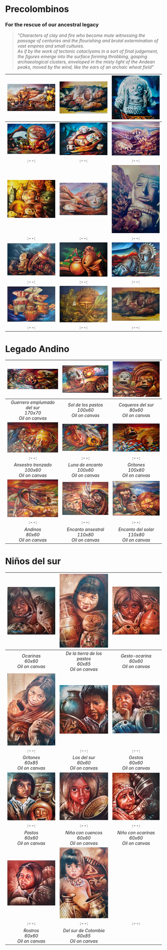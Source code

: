 # Precolombinos

### For the rescue of our ancestral legacy

> *"Characters of clay and fire who become mute witnessing the passage of centuries and the flourishing and brutal extermination of vast empires and small cultures.<br>As if by the work of tectonic cataclysms in a sort of final judgement, the figures emerge into the surface forming throbbing, gasping archaeological clusters, enveloped in the misty light of the Andean peaks, moved by the wind, like the ears of an archaic wheat field"*

| [![precolomb_1.jpeg](/assets/img/paintings/precolomb_1.jpeg)](/gallery/precolombinos1) | [![precolomb_2.jpeg](/assets/img/paintings/precolomb_2.jpeg)](/gallery/precolombinos2) | [![precolomb_3.jpeg](/assets/img/paintings/precolomb_3.jpeg)](/gallery/precolombinos3) |
|:--:|:--:|:--:|
| [![precolomb_4.jpeg](/assets/img/paintings/precolomb_4.jpeg)](/gallery/precolombinos4) | [![precolomb_5.jpeg](/assets/img/paintings/precolomb_5.jpeg)](/gallery/precolombinos5) | [![precolomb_6.jpeg](/assets/img/paintings/precolomb_6.jpeg)](/gallery/precolombinos6) |
|:--:|:--:|:--:|
| [![precolomb_7.jpeg](/assets/img/paintings/precolomb_7.jpeg)](/gallery/precolombinos7) | [![precolomb_8.jpeg](/assets/img/paintings/precolomb_8.jpeg)](/gallery/precolombinos8) | [![precolomb_9.jpeg](/assets/img/paintings/precolomb_9.jpeg)](/gallery/precolombinos9) |
|:--:|:--:|:--:|
| [![precolomb_10.jpeg](/assets/img/paintings/precolomb_10.jpeg)](/gallery/precolombinos10) | [![precolomb_11.jpeg](/assets/img/paintings/precolomb_11.jpeg)](/gallery/precolombinos11) | [![precolomb_12.jpeg](/assets/img/paintings/precolomb_12.jpeg)](/gallery/precolombinos12) |
|:--:|:--:|:--:|
| [![precolomb_13.jpeg](/assets/img/paintings/precolomb_13.jpeg)](/gallery/precolombinos13) | [![precolomb_14.jpeg](/assets/img/paintings/precolomb_14.jpeg)](/gallery/precolombinos14) | [![precolomb_15.jpeg](/assets/img/paintings/precolomb_15.jpeg)](/gallery/precolombinos15) |
|:--:|:--:|:--:|

# Legado Andino

| [![drawing_1.jpeg](/assets/img/paintings/drawing_1.jpeg)](/gallery/painting1) | [![drawing_2.jpg](/assets/img/paintings/drawing_2.jpeg)](/gallery/painting2) | [![drawing_3.jpg](/assets/img/paintings/drawing_3.jpeg)](/gallery/painting3) | 
|:--:|:--:|:--:| 
| *Guerrero emplumado del sur* <br /> *170x70* <br /> *Oil on canvas* | *Sol de los pastos* <br /> *100x60* <br /> *Oil on canvas* | *Coqueros del sur* <br /> *80x60* <br /> *Oil on canvas* |
| [![drawing_4.jpeg](/assets/img/paintings/drawing_4.jpeg)](/gallery/painting4) | [![drawing_5.jpg](/assets/img/paintings/drawing_5.jpeg)](/gallery/painting5) | [![drawing_6.jpg](/assets/img/paintings/drawing_6.jpeg)](/gallery/painting6) | 
|:--:|:--:|:--:| 
| *Ansestro trenzado* <br /> *100x60* <br /> *Oil on canvas* | *Luna de encanto* <br /> *100x60* <br /> *Oil on canvas* | *Gritones* <br /> *100x60* <br /> *Oil on canvas* |
| [![drawing_7.jpeg](/assets/img/paintings/drawing_7.jpeg)](/gallery/painting7) | [![drawing_8.jpg](/assets/img/paintings/drawing_8.jpeg)](/gallery/painting8) | [![drawing_9.jpg](/assets/img/paintings/drawing_9.jpeg)](/gallery/painting9) | 
|:--:|:--:|:--:| 
| *Andinos* <br /> *80x60* <br /> *Oil on canvas* | *Encanto ansestral* <br /> *110x80* <br /> *Oil on canvas* | *Encanto del solar* <br /> *110x80* <br /> *Oil on canvas* |

# Niños del sur

| [![drawing_10.jpeg](/assets/img/paintings/drawing_10.jpeg)](/gallery/painting10) | [![drawing_11.jpg](/assets/img/paintings/drawing_11.jpeg)](/gallery/painting11) | [![drawing_12.jpg](/assets/img/paintings/drawing_12.jpeg)](/gallery/painting12) | 
|:--:|:--:|:--:| 
| *Ocarinas* <br /> *60x60* <br /> *Oil on canvas* | *De la tierra de los pastos* <br /> *60x85* <br /> *Oil on canvas* | *Gesto-ocarina* <br /> *60x60* <br /> *Oil on canvas* |
| [![drawing_13.jpeg](/assets/img/paintings/drawing_13.jpeg)](/gallery/painting13) | [![drawing_14.jpg](/assets/img/paintings/drawing_14.jpeg)](/gallery/painting14) | [![drawing_15.jpg](/assets/img/paintings/drawing_15.jpeg)](/gallery/painting15) | 
|:--:|:--:|:--:| 
| *Gritones* <br /> *60x85* <br /> *Oil on canvas* | *Los del sur* <br /> *60x60* <br /> *Oil on canvas* | *Gestos* <br /> *60x60* <br /> *Oil on canvas* |
| [![drawing_16.jpeg](/assets/img/paintings/drawing_16.jpeg)](/gallery/painting16) | [![drawing_17.jpg](/assets/img/paintings/drawing_17.jpeg)](/gallery/painting17) | [![drawing_18.jpg](/assets/img/paintings/drawing_18.jpeg)](/gallery/painting18) | 
|:--:|:--:|:--:| 
| *Pastos* <br /> *60x60* <br /> *Oil on canvas* | *Niña con cuencos* <br /> *60x60* <br /> *Oil on canvas* | *Niño con ocarinas* <br /> *60x60* <br /> *Oil on canvas* |
| [![drawing_19.jpeg](/assets/img/paintings/drawing_19.jpeg)](/gallery/painting19) | [![drawing_20.jpg](/assets/img/paintings/drawing_20.jpeg)](/gallery/painting20) |  | 
|:--:|:--:|:--:| 
| *Rostros* <br /> *60x60* <br /> *Oil on canvas* | *Del sur de Colombia* <br /> *60x85* <br /> *Oil on canvas* |  |
